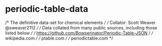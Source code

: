# periodic-table-data

/* The definitive data-set for chemical elements */
/* Collator: Scott Weaver @sweaver2112 */
/* Data collated from many public sources, including those listed below */
/* https://github.com/Bowserinator/Periodic-Table-JSON */
/* wikipedia.com */
/* ptable.com */
/* periodictable.com */

